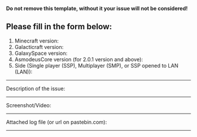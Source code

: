**Do not remove this template, without it your issue will not be considered!**

**Please fill in the form below:**
------------------------------------------------------------------------
1. Minecraft version:
2. Galacticraft version:
3. GalaxySpace version:
4. AsmodeusCore version (for 2.0.1 version and above): 
5. Side (Single player (SSP), Multiplayer (SMP), or SSP opened to LAN (LAN)):

------------------------------------------------------------------------
Description of the issue:


------------------------------------------------------------------------
Screenshot/Video:


------------------------------------------------------------------------
Attached log file (or url on pastebin.com):


------------------------------------------------------------------------
